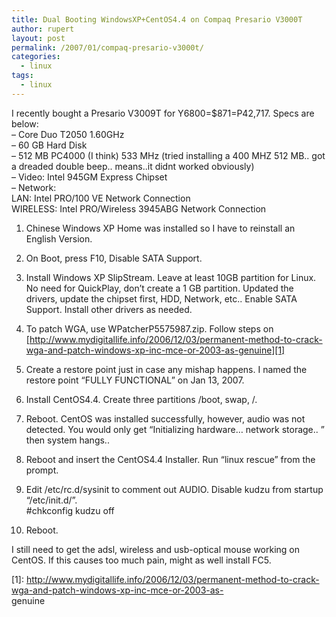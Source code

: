 ```yaml
---
title: Dual Booting WindowsXP+CentOS4.4 on Compaq Presario V3000T
author: rupert
layout: post
permalink: /2007/01/compaq-presario-v3000t/
categories:
  - linux
tags:
  - linux
---
```

I recently bought a Presario V3009T for Y6800=$871=P42,717. Specs are below:  
&#8211; Core Duo T2050 1.60GHz  
&#8211; 60 GB Hard Disk  
&#8211; 512 MB PC4000 (I think) 533 MHz (tried installing a 400 MHZ 512 MB.. got a dreaded double beep.. means..it didnt worked obviously)  
&#8211; Video: Intel 945GM Express Chipset  
&#8211; Network:  
LAN: Intel PRO/100 VE Network Connection  
WIRELESS: Intel PRO/Wireless 3945ABG Network Connection

1. Chinese Windows XP Home was installed so I have to reinstall an English Version. 

2. On Boot, press F10, Disable SATA Support.

3. Install Windows XP SlipStream. Leave at least 10GB partition for Linux. No need for QuickPlay, don&#8217;t create a 1 GB partition. Updated the drivers, update the chipset first, HDD, Network, etc.. Enable SATA Support. Install other drivers as needed.

4. To patch WGA, use WPatcherP5575987.zip. Follow steps on [http://www.mydigitallife.info/2006/12/03/permanent-method-to-crack-wga-and-patch-windows-xp-inc-mce-or-2003-as-genuine][1]

5. Create a restore point just in case any mishap happens. I named the restore point &#8220;FULLY FUNCTIONAL&#8221; on Jan 13, 2007.

6. Install CentOS4.4. Create three partitions /boot, swap, /. 

7. Reboot. CentOS was installed successfully, however, audio was not detected. You would only get &#8220;Initializing hardware&#8230; network storage.. &#8221; then system hangs..

8. Reboot and insert the CentOS4.4 Installer. Run &#8220;linux rescue&#8221; from the prompt. 

9. Edit /etc/rc.d/sysinit to comment out AUDIO. Disable kudzu from startup &#8220;/etc/init.d/&#8221;.  
#chkconfig kudzu off

10. Reboot.

I still need to get the adsl, wireless and usb-optical mouse working on CentOS. If this causes too much pain, might as well install FC5.

 [1]: http://www.mydigitallife.info/2006/12/03/permanent-method-to-crack-wga-and-patch-windows-xp-inc-mce-or-2003-as-<br />
genuine